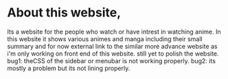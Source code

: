 # About this website,
Its a website for the people who watch or have intrest in watching anime.
In this website it shows various animes and manga including their small summary and for now external link to the similar more advance website as i'm only working on front end of this website.
still yet to polish the website.
bug1: theCSS of the sidebar or menubar is not working properly.
bug2: its mostly a problem but its not lining properly.
